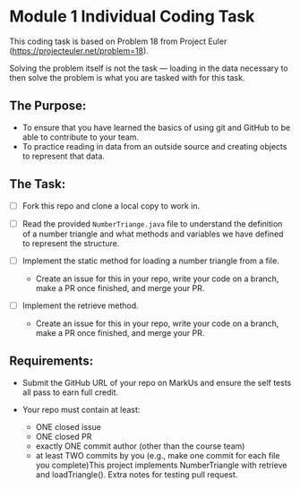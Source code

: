 # Module 1 Individual Coding Task

This coding task is based on Problem 18 from Project Euler (https://projecteuler.net/problem=18).

Solving the problem itself is not the task — loading in the data necessary to then solve the problem is
what you are tasked with for this task.

## The Purpose:
- To ensure that you have learned the basics of using git and GitHub to be able to contribute to your team.
- To practice reading in data from an outside source and creating objects to represent that data.

## The Task:

- [ ] Fork this repo and clone a local copy to work in.

- [ ] Read the provided `NumberTriange.java` file to understand the definition of a number triangle and what
      methods and variables we have defined to represent the structure.

- [ ] Implement the static method for loading a number triangle from a file.
  - Create an issue for this in your repo, write your code on a branch, make a PR once finished, and merge your PR. 

- [ ] Implement the retrieve method.
  - Create an issue for this in your repo, write your code on a branch, make a PR once finished, and merge your PR.

## Requirements:

- Submit the GitHub URL of your repo on MarkUs and ensure the self tests all pass to earn full credit.

- Your repo must contain at least:
  - ONE closed issue
  - ONE closed PR
  - exactly ONE commit author (other than the course team)
  - at least TWO commits by you (e.g., make one commit for each file you complete)This project implements NumberTriangle with retrieve and loadTriangle().
Extra notes for testing pull request.

